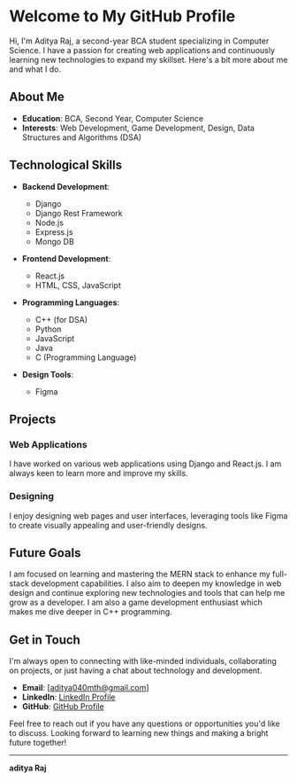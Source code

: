 # Welcome to My GitHub Profile

Hi, I'm Aditya Raj, a second-year BCA student specializing in Computer Science. I have a passion for creating web applications and continuously learning new technologies to expand my skillset. Here's a bit more about me and what I do.

## About Me

- **Education**: BCA, Second Year, Computer Science
- **Interests**: Web Development, Game Development, Design, Data Structures and Algorithms (DSA)

## Technological Skills

- **Backend Development**:
  - Django
  - Django Rest Framework
  - Node.js
  - Express.js
  - Mongo DB

- **Frontend Development**:
  - React.js
  - HTML, CSS, JavaScript

- **Programming Languages**:
  - C++ (for DSA)
  - Python
  - JavaScript
  - Java
  - C (Programming Language)

- **Design Tools**:
  - Figma

## Projects

### Web Applications
I have worked on various web applications using Django and React.js. I am always keen to learn more and improve my skills.

### Designing
I enjoy designing web pages and user interfaces, leveraging tools like Figma to create visually appealing and user-friendly designs.

## Future Goals

I am focused on learning and mastering the MERN stack to enhance my full-stack development capabilities. I also aim to deepen my knowledge in web design and continue exploring new technologies and tools that can help me grow as a developer. I am also a game development enthusiast which makes me dive deeper in C++ programming. 

## Get in Touch

I'm always open to connecting with like-minded individuals, collaborating on projects, or just having a chat about technology and development.

- **Email**: [aditya040mth@gmail.com]
- **LinkedIn**: [LinkedIn Profile](https://www.linkedin.com/in/aditya-raj-6409b8307)
- **GitHub**: [GitHub Profile](https://github.com/adi-mws)

Feel free to reach out if you have any questions or opportunities you'd like to discuss. Looking forward to learning new things and making a bright future together!

---

**aditya Raj**

